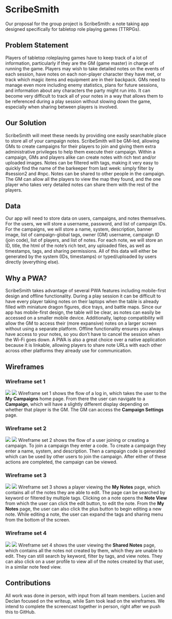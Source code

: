 # ScribeSmith
Our proposal for the group project is ScribeSmith: a note taking app designed specifically for tabletop role playing games (TTRPGs). 


## Problem Statement
Players of tabletop roleplaying games have to keep track of a lot of information, particularly if they are the GM (game master) in charge of running the game. Players may wish to take detailed notes on the events of each session, have notes on each non-player character they have met, or track which magic items and equipment are in their backpack. GMs need to manage even more including enemy statistics, plans for future sessions, and information about any characters the party might run into. It can become very difficult to track all of your notes in a way that allows them to be referenced during a play session without slowing down the game, especially when sharing between players is involved. 

## Our Solution
ScribeSmith will meet these needs by providing one easily searchable place to store all of your campaign notes. ScribeSmith will be GM-led, allowing GMs to create campaigns for their players to join and giving them extra administrative privileges to help them execute their campaign. Within a campaign, GMs and players alike can create notes with rich text and/or uploaded images. Notes can be filtered with tags, making it very easy to quickly find the name of the barkeeper from last week: simply filter by #session2 and #npc. Notes can be shared to other people in the campaign. The GM can allow all the players to view the map they found, and the one player who takes very detailed notes can share them with the rest of the players.



## Data
Our app will need to store data on users, campaigns, and notes themselves. For the users, we will store a username, password, and list of campaign IDs. For the campaigns, we will store a name, system, description, banner image, list of campaign-global tags, owner (GM) username, campaign ID (join code), list of players, and list of notes. For each note, we will store an ID, title, the html of the note’s rich text, any uploaded files, as well as timestamps, tags, and sharing permissions. All of this data will either be generated by the system (IDs, timestamps) or typed/uploaded by users directly (everything else).

## Why a PWA?
ScribeSmith takes advantage of several PWA features including mobile-first design and offline functionality. During a play session it can be difficult to have every player taking notes on their laptops when the table is already filled with miniature dragon figures, dice trays, and battle maps. Since our app has mobile-first design, the table will be clear, as notes can easily be accessed on a smaller mobile device. Additionally, laptop compatibility will allow the GM to access their (more expansive) notes on a larger screen without using a separate platform. Offline functionality ensures you always have access to your notes, so you don’t have to cancel the session when the Wi-Fi goes down. A PWA is also a great choice over a native application because it is linkable, allowing players to share note URLs with each other across other platforms they already use for communication.

## Wireframes

### Wireframe set 1
![](Wireframes/mobile_wireframes_1.png)
![](Wireframes/desktop_wireframes_1.png)
Wireframe set 1 shows the flow of a log in, which takes the user to the **My Campaigns** home page. From there the user can navigate to a **Campaign**, which will have a slightly different display depending on whether that player is the GM. The GM can access the **Campaign Settings** page. 

### Wireframe set 2
![](Wireframes/mobile_wireframes_2.png)
![](Wireframes/desktop_wireframes_2.png)
Wireframe set 2 shows the flow of a user joining or creating a campaign. To join a campaign they enter a code. To create a campaign they enter a name, system, and description. Then a campaign code is generated which can be used by other users to join the campaign. After either of these actions are completed, the campaign can be viewed.

### Wireframe set 3
![](Wireframes/mobile_wireframes_3.png)
![](Wireframes/desktop_wireframes_3.png)
Wireframe set 3 shows a player viewing the **My Notes** page, which contains all of the notes they are able to edit. The page can be searched by keyword or filtered by multiple tags. Clicking on a note opens the **Note View** from which the user can click the edit button, to edit the note. From the **My Notes** page, the user can also click the plus button to begin editing a new note. While editing a note, the user can expand the tags and sharing menu from the bottom of the screen. 

### Wireframe set 4
![](Wireframes/mobile_wireframes_4.png)
![](Wireframes/desktop_wireframes_4.png)
Wireframe set 4 shows the user viewing the **Shared Notes** page, which contains all the notes not created by them, which they are unable to edit. They can still search by keyword, filter by tags, and view notes. They can also click on a user profile to view all of the notes created by that user, in a similar note feed view.


## Contributions

All work was done in person, with input from all team members. Lucien and Declan focused on the writeup, while Sam took lead on the wireframes. We intend to complete the screencast together in person, right after we push this to GitHub.



